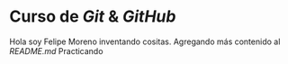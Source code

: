 # Curso de _Git_ & _GitHub_

Hola soy Felipe Moreno inventando cositas.
Agregando más contenido al _README.md_
Practicando